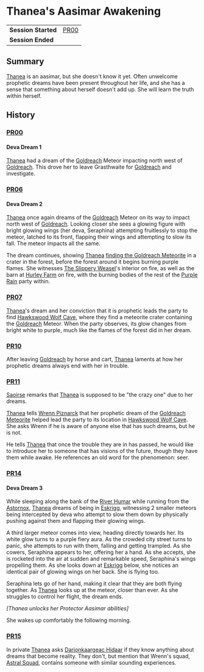 # Thanea's Aasimar Awakening

|||
| --- | --- |
| **Session Started** | [PR00](../sessions/PR00.md) | storyline.2
| **Session Ended** | |

## Summary

[Thanea](../../../astarus/people/thanea.md) is an aasimar, but she doesn't know it yet. Often unwelcome prophetic dreams have been present throughout her life, and she has a sense that something about herself doesn't add up. She will learn the truth within herself.

## History

### [PR00](../sessions/PR00.md)

#### Deva Dream 1

[Thanea](../../../astarus/people/thanea.md) had a dream of the [Goldreach](../civilisations/kingdom-of-astor/SETTLEMENTS/GOLDREACH/README.md) Meteor impacting north west of [Goldreach](../civilisations/kingdom-of-astor/SETTLEMENTS/GOLDREACH/README.md). This drove her to leave Grasthwaite for [Goldreach](../civilisations/kingdom-of-astor/SETTLEMENTS/GOLDREACH/README.md) and investigate.

### [PR06](../sessions/PR06.md)

#### Deva Dream 2

[Thanea](../../../astarus/people/thanea.md) once again dreams of the [Goldreach](../civilisations/kingdom-of-astor/SETTLEMENTS/GOLDREACH/README.md) Meteor on its way to impact north west of [Goldreach](../civilisations/kingdom-of-astor/SETTLEMENTS/GOLDREACH/README.md). Looking closer she sees a glowing figure with bright glowing wings (her deva, Seraphina) attempting fruitlessly to stop the meteor, latched to its front, flapping their wings and attempting to slow its fall. The meteor impacts all the same.

The dream continues, showing [Thanea](../../../astarus/people/thanea.md) [finding the Goldreach Meteorite](finding-the-goldreach-meteorite.md) in a crater in the forest, before the forest around it begins burning purple flames. She witnesses [The Slippery Weasel](../civilisations/kingdom-of-astor/SETTLEMENTS/GOLDREACH/the-slippery-weasel.md)'s interior on fire, as well as the barn at [Hurley Farm](../civilisations/kingdom-of-astor/SETTLEMENTS/GOLDREACH/hurley-farm.md) on fire, with the burning bodies of the rest of the [Purple Rain](../campaigns/purple-rain.md) party within.

### [PR07](../sessions/PR07.md)

[Thanea](../../../astarus/people/thanea.md)'s dream and her conviction that it is prophetic leads the party to find [Hawkswood Wolf Cave](../civilisations/kingdom-of-astor/SETTLEMENTS/GOLDREACH/hawkswood-wolf-cave.md), where they find a meteorite crater containing the [Goldreach](../civilisations/kingdom-of-astor/SETTLEMENTS/GOLDREACH/README.md) Meteor. When the party observes, its glow changes from bright white to purple, much like the flames of the forest did in her dream.

### [PR10](../sessions/PR10.md)

After leaving [Goldreach](../civilisations/kingdom-of-astor/SETTLEMENTS/GOLDREACH/README.md) by horse and cart, [Thanea](../../../astarus/people/thanea.md) laments at how her prophetic dreams always end with her in trouble.

### [PR11](../sessions/PR11.md)

[Saoirse](../../../astarus/people/saoirse.md) remarks that [Thanea](../../../astarus/people/thanea.md) is supposed to be "the crazy one" due to her dreams.

[Thanea](../../../astarus/people/thanea.md) tells [Wrenn Piznarck](../characters/wrenn-piznarck.md) that her prophetic dream of the [Goldreach Meteorite](../items/meteorites/goldreach-meteorite.md) helped lead the party to its location in [Hawkswood Wolf Cave](../civilisations/kingdom-of-astor/SETTLEMENTS/GOLDREACH/hawkswood-wolf-cave.md). She asks Wrenn if he is aware of anyone else that has such dreams, but he is not.

He tells [Thanea](../../../astarus/people/thanea.md) that once the trouble they are in has passed, he would like to introduce her to someone that has visions of the future, though they have them while awake. He references an old word for the phenomenon: seer.

### [PR14](../sessions/PR14.md)

#### Deva Dream 3

While sleeping along the bank of the [River Humar](../places/rivers-lakes/river-humar.md) while running from the [Astornox](../organisations/astornox/astornox.md), [Thanea](../../../astarus/people/thanea.md) dreams of being in [Eskrigg](../places/cities/eskrigg.md), witnessing 2 smaller meteors being intercepted by deva who attempt to slow them down by physically pushing against them and flapping their glowing wings.

A third larger meteor comes into view, heading directly towards her. Its white glow turns to a purple fiery aura. As the crowded city street turns to panic, she attempts to run with them, falling and getting trampled. As she cowers, Seraphina appears to her, offering her a hand. As she accepts, she is rocketed into the air at sudden and remarkable speed, Seraphina's wings propelling them. As she looks down at [Eskrigg](../places/cities/eskrigg.md) below, she notices an identical pair of glowing wings on her back. She is flying too.

Seraphina lets go of her hand, making it clear that they are both flying together. As [Thanea](../../../astarus/people/thanea.md) looks up at the meteor, closer than ever. As she struggles to control her flight, the dream ends.

*[Thanea unlocks her Protector Aasimar abilities]*

She wakes up comfortably the following morning.

### [PR15](../sessions/PR15.md)

In private [Thanea](../../../astarus/people/thanea.md) asks [Darjonkaargeac Hidaar](../characters/darjonkaargeac-hidaar.md) if they know anything about dreams that become reality. They don't, but mention that Wrenn's squad, [Astral Squad](../organisations/astorrel/squads/astral-squad.md), contains someone with similar sounding experiences.
